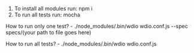 1. To install all modules run: npm i
2. To run all tests run: mocha

How to run only one test? - ./node_modules/.bin/wdio wdio.conf.js --spec specs/(your path to file goes here)

How to run all tests? - ./node_modules/.bin/wdio wdio.conf.js